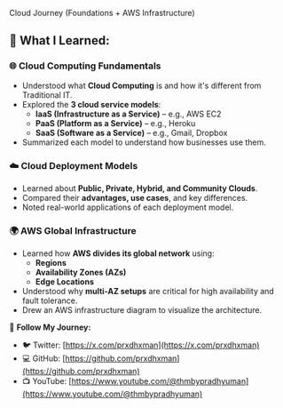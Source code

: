 Cloud Journey (Foundations + AWS Infrastructure)

## 📌 What I Learned:

### 🌐 Cloud Computing Fundamentals
- Understood what **Cloud Computing** is and how it's different from Traditional IT.
- Explored the **3 cloud service models**:
  - **IaaS (Infrastructure as a Service)** – e.g., AWS EC2
  - **PaaS (Platform as a Service)** – e.g., Heroku
  - **SaaS (Software as a Service)** – e.g., Gmail, Dropbox
- Summarized each model to understand how businesses use them.

### ☁️ Cloud Deployment Models
- Learned about **Public, Private, Hybrid, and Community Clouds**.
- Compared their **advantages, use cases**, and key differences.
- Noted real-world applications of each deployment model.

### 🌍 AWS Global Infrastructure
- Learned how **AWS divides its global network** using:
  - **Regions**
  - **Availability Zones (AZs)**
  - **Edge Locations**
- Understood why **multi-AZ setups** are critical for high availability and fault tolerance.
- Drew an AWS infrastructure diagram to visualize the architecture.

🔗 **Follow My Journey:**
- 🐦 Twitter: [https://x.com/prxdhxman](https://x.com/prxdhxman)  
- 💻 GitHub: [https://github.com/prxdhxman](https://github.com/prxdhxman)  
- 📺 YouTube: [https://www.youtube.com/@thmbypradhyuman](https://www.youtube.com/@thmbypradhyuman)  
